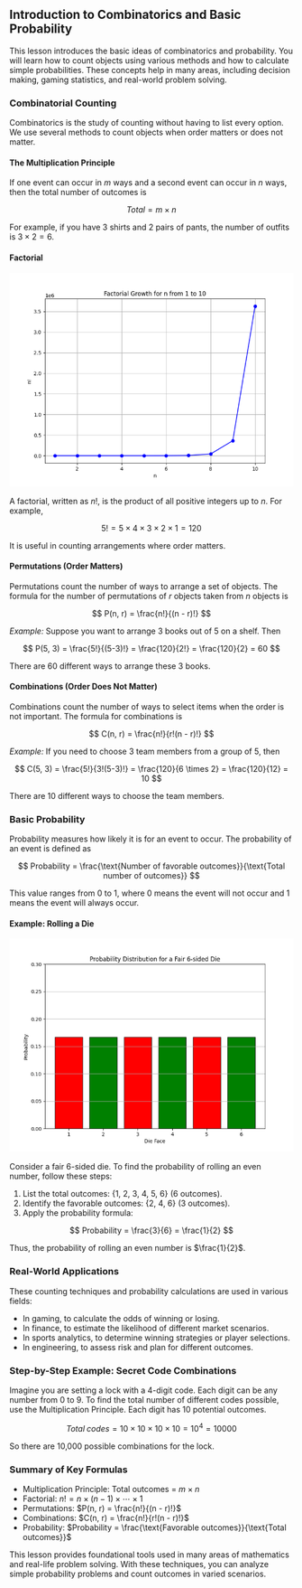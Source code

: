 ## Introduction to Combinatorics and Basic Probability

This lesson introduces the basic ideas of combinatorics and probability. You will learn how to count objects using various methods and how to calculate simple probabilities. These concepts help in many areas, including decision making, gaming statistics, and real-world problem solving.

### Combinatorial Counting

Combinatorics is the study of counting without having to list every option. We use several methods to count objects when order matters or does not matter.

#### The Multiplication Principle

If one event can occur in $m$ ways and a second event can occur in $n$ ways, then the total number of outcomes is

$$
Total = m \times n
$$

For example, if you have 3 shirts and 2 pairs of pants, the number of outfits is $3 \times 2 = 6$.

#### Factorial


![A 2D line plot showing the rapid growth of the factorial function for n from 1 to 10.](images/plot_1_10-05-lesson-introduction-to-combinatorics-and-basic-probability.md.png)



A factorial, written as $n!$, is the product of all positive integers up to $n$. For example,

$$
5! = 5 \times 4 \times 3 \times 2 \times 1 = 120
$$

It is useful in counting arrangements where order matters.

#### Permutations (Order Matters)

Permutations count the number of ways to arrange a set of objects. The formula for the number of permutations of $r$ objects taken from $n$ objects is

$$
P(n, r) = \frac{n!}{(n - r)!}
$$

*Example:* Suppose you want to arrange 3 books out of 5 on a shelf. Then

$$
P(5, 3) = \frac{5!}{(5-3)!} = \frac{120}{2!} = \frac{120}{2} = 60
$$

There are 60 different ways to arrange these 3 books.

#### Combinations (Order Does Not Matter)

Combinations count the number of ways to select items when the order is not important. The formula for combinations is

$$
C(n, r) = \frac{n!}{r!(n - r)!}
$$

*Example:* If you need to choose 3 team members from a group of 5, then

$$
C(5, 3) = \frac{5!}{3!(5-3)!} = \frac{120}{6 \times 2} = \frac{120}{12} = 10
$$

There are 10 different ways to choose the team members.

### Basic Probability

Probability measures how likely it is for an event to occur. The probability of an event is defined as

$$
Probability = \frac{\text{Number of favorable outcomes}}{\text{Total number of outcomes}}
$$

This value ranges from 0 to 1, where 0 means the event will not occur and 1 means the event will always occur.

#### Example: Rolling a Die


![A bar chart displaying the uniform probability distribution of outcomes for a fair 6-sided die, with even and odd outcomes distinguished by color.](images/plot_2_10-05-lesson-introduction-to-combinatorics-and-basic-probability.md.png)



Consider a fair 6-sided die. To find the probability of rolling an even number, follow these steps:

1. List the total outcomes: {1, 2, 3, 4, 5, 6} (6 outcomes).
2. Identify the favorable outcomes: {2, 4, 6} (3 outcomes).
3. Apply the probability formula:

$$
Probability = \frac{3}{6} = \frac{1}{2}
$$

Thus, the probability of rolling an even number is $\frac{1}{2}$.

### Real-World Applications

These counting techniques and probability calculations are used in various fields:

- In gaming, to calculate the odds of winning or losing.
- In finance, to estimate the likelihood of different market scenarios.
- In sports analytics, to determine winning strategies or player selections.
- In engineering, to assess risk and plan for different outcomes.

### Step-by-Step Example: Secret Code Combinations

Imagine you are setting a lock with a 4-digit code. Each digit can be any number from 0 to 9. To find the total number of different codes possible, use the Multiplication Principle. Each digit has 10 potential outcomes.

$$
Total\;codes = 10 \times 10 \times 10 \times 10 = 10^4 = 10000
$$

So there are 10,000 possible combinations for the lock.

### Summary of Key Formulas

- Multiplication Principle: Total outcomes = $m \times n$
- Factorial: $n! = n \times (n-1) \times \cdots \times 1$
- Permutations: $P(n, r) = \frac{n!}{(n - r)!}$
- Combinations: $C(n, r) = \frac{n!}{r!(n - r)!}$
- Probability: $Probability = \frac{\text{Favorable outcomes}}{\text{Total outcomes}}$

This lesson provides foundational tools used in many areas of mathematics and real-life problem solving. With these techniques, you can analyze simple probability problems and count outcomes in varied scenarios.